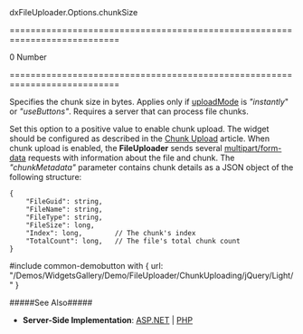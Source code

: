 <!--id-->dxFileUploader.Options.chunkSize<!--/id-->
===========================================================================
<!--default-->0<!--/default-->
<!--type-->Number<!--/type-->
===========================================================================

<!--shortDescription-->
Specifies the chunk size in bytes. Applies only if [uploadMode](/Documentation/ApiReference/UI_Widgets/dxFileUploader/Configuration/#uploadMode) is *"instantly*" or *"useButtons"*. Requires a server that can process file chunks.
<!--/shortDescription-->

<!--fullDescription-->
Set this option to a positive value to enable chunk upload. The widget should be configured as described in the [Chunk Upload](/Documentation/Guide/Widgets/FileUploader/Upload_Files/Client-Side_Settings/#Chunk_Upload) article. When chunk upload is enabled, the **FileUploader** sends several <a href="https://www.w3.org/TR/html401/interact/forms.html#h-17.13.4" target="_blank">multipart/form-data</a> requests with information about the file and chunk. The *"chunkMetadata"* parameter contains chunk details as a JSON object of the following structure:

    {
        "FileGuid": string,   
        "FileName": string,   
        "FileType": string,   
        "FileSize": long,
        "Index": long,        // The chunk's index
        "TotalCount": long,   // The file's total chunk count
    }

#include common-demobutton with {
    url: "/Demos/WidgetsGallery/Demo/FileUploader/ChunkUploading/jQuery/Light/"
}

#####See Also#####
- **Server-Side Implementation**: [ASP.NET](/Documentation/Guide/Widgets/FileUploader/Upload_Files/Server-Side_Implementation_in_ASP.NET/#Chunk_Upload) | [PHP](/Documentation/Guide/Widgets/FileUploader/Upload_Files/Server-Side_Implementation_in_PHP/#Chunk_Upload)
<!--/fullDescription-->